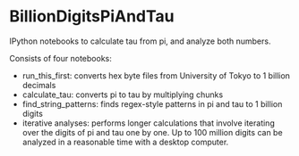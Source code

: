 BillionDigitsPiAndTau
=====================

IPython notebooks to calculate tau from pi, and analyze both numbers.

Consists of four notebooks:

* run_this_first: converts hex byte files from University of Tokyo to 1 billion decimals
* calculate_tau: converts pi to tau by multiplying chunks
* find_string_patterns: finds regex-style patterns in pi and tau to 1 billion digits
* iterative analyses: performs longer calculations that involve iterating over the digits of pi and tau one by one. Up to 100 million digits can be analyzed in a reasonable time with a desktop computer.
